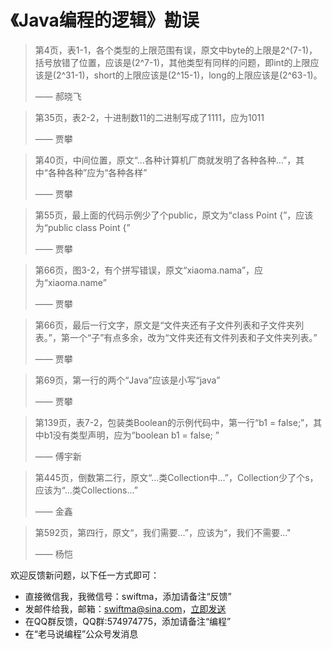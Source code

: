 # 《Java编程的逻辑》勘误

> 第4页，表1-1，各个类型的上限范围有误，原文中byte的上限是2^(7-1)，括号放错了位置，应该是(2^7-1)，其他类型有同样的问题，即int的上限应该是(2^31-1)，short的上限应该是(2^15-1)，long的上限应该是(2^63-1)。
>
> —— 郝晓飞 

> 第35页，表2-2，十进制数11的二进制写成了1111，应为1011
>
> —— 贾攀

> 第40页，中间位置，原文“...各种计算机厂商就发明了各种各种...”，其中“各种各种”应为“各种各样”
>
> —— 贾攀

> 第55页，最上面的代码示例少了个public，原文为“class Point {”，应该为“public class Point {”
>
> —— 贾攀

> 第66页，图3-2，有个拼写错误，原文“xiaoma.nama”，应为“xiaoma.name”
>
> —— 贾攀

>  第66页，最后一行文字，原文是“文件夹还有子文件列表和子文件夹列表。”，第一个“子”有点多余，改为“文件夹还有文件列表和子文件夹列表。”
>
> —— 贾攀

> 第69页，第一行的两个“Java”应该是小写“java”
>
> —— 贾攀

> 第139页，表7-2，包装类Boolean的示例代码中，第一行“b1 = false;”，其中b1没有类型声明，应为“boolean b1 = false; ”
>
> —— 傅宇新

> 第445页，倒数第二行，原文“...类Collection中...”，Collection少了个s，应该为“...类Collections...”
>
> —— 金鑫

> 第592页，第四行，原文“，我们需要...”，应该为“，我们不需要..."
>
> —— 杨恺

欢迎反馈新问题，以下任一方式即可：
- 直接微信我，我微信号：swiftma，添加请备注“反馈”
- 发邮件给我，邮箱：swiftma@sina.com，[立即发送](mailto:swiftma@sina.com) 
- 在QQ群反馈，QQ群:574974775，添加请备注“编程”
- 在“老马说编程”公众号发消息

